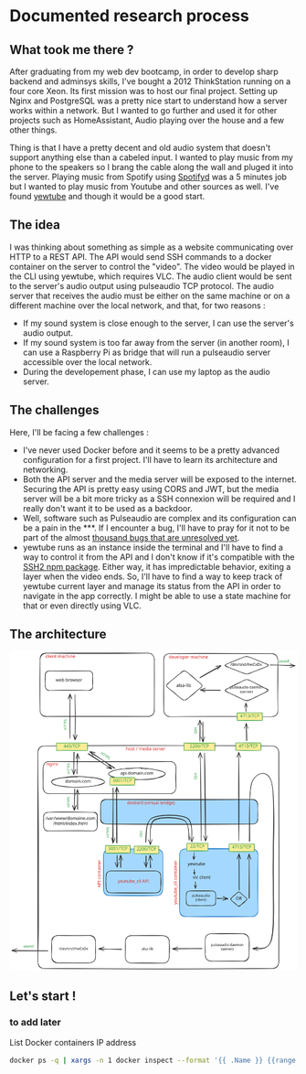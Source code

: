 # Documented research process

## What took me there ?

After graduating from my web dev bootcamp, in order to develop sharp backend and adminsys skills, I've bought a 2012 ThinkStation running on a four core Xeon. Its first mission was to host our final project. Setting up Nginx and PostgreSQL was a pretty nice start to understand how a server works within a network. But I wanted to go further and used it for other projects such as HomeAssistant, Audio playing over the house and a few other things.

Thing is that I have a pretty decent and old audio system that doesn't support anything else than a cabeled input. I wanted to play music from my phone to the speakers so I brang the cable along the wall and pluged it into the server. Playing music from Spotify using [Spotifyd](https://github.com/Spotifyd/spotifyd) was a 5 minutes job but I wanted to play music from Youtube and other sources as well. I've found [yewtube](https://github.com/mps-youtube/yewtube/) and though it would be a good start.

## The idea

I was thinking about something as simple as a website communicating over HTTP to a REST API. The API would send SSH commands to a docker container on the server to control the "video". The video would be played in the CLI using yewtube, which requires VLC. The audio client would be sent to the server's audio output using pulseaudio TCP protocol. The audio server that receives the audio must be either on the same machine or on a different machine over the local network, and that, for two reasons :

- If my sound system is close enough to the server, I can use the server's audio output.
- If my sound system is too far away from the server (in another room), I can use a Raspberry Pi as bridge that will run a pulseaudio server accessible over the local network.
- During the developement phase, I can use my laptop as the audio server.

## The challenges

Here, I'll be facing a few challenges :

- I've never used Docker before and it seems to be a pretty advanced configuration for a first project. I'll have to learn its architecture and networking.
- Both the API server and the media server will be exposed to the internet. Securing the API is pretty easy using CORS and JWT, but the media server will be a bit more tricky as a SSH connexion will be required and I really don't want it to be used as a backdoor.
- Well, software such as Pulseaudio are complex and its configuration can be a pain in the \*\*\*. If I encounter a bug, I'll have to pray for it not to be part of the almost [thousand bugs that are unresolved yet](https://gitlab.freedesktop.org/pulseaudio/pulseaudio/-/issues).
- yewtube runs as an instance inside the terminal and I'll have to find a way to control it from the API and I don't know if it's compatible with the [SSH2 npm package](https://www.npmjs.com/package/ssh2). Either way, it has impredictable behavior, exiting a layer when the video ends. So, I'll have to find a way to keep track of yewtube current layer and manage its status from the API in order to navigate in the app correctly. I might be able to use a state machine for that or even directly using VLC.

## The architecture

![project architecture](/docs/assets/project-architecture.svg)

## Let's start !

### to add later

List Docker containers IP address

```bash
docker ps -q | xargs -n 1 docker inspect --format '{{ .Name }} {{range .NetworkSettings.Networks}} {{.IPAddress}}{{end}}' | sed 's#^/##';
```
